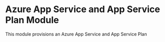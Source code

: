 # Azure App Service and App Service Plan Module

This module provisions an Azure App Service and App Service Plan